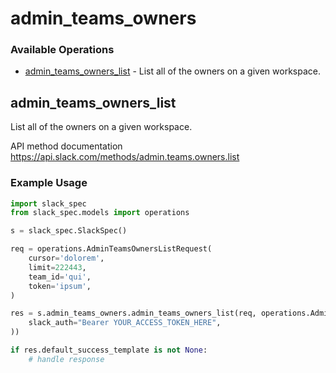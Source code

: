 # admin_teams_owners

### Available Operations

* [admin_teams_owners_list](#admin_teams_owners_list) - List all of the owners on a given workspace.

## admin_teams_owners_list

List all of the owners on a given workspace.

API method documentation
<https://api.slack.com/methods/admin.teams.owners.list>

### Example Usage

```python
import slack_spec
from slack_spec.models import operations

s = slack_spec.SlackSpec()

req = operations.AdminTeamsOwnersListRequest(
    cursor='dolorem',
    limit=222443,
    team_id='qui',
    token='ipsum',
)

res = s.admin_teams_owners.admin_teams_owners_list(req, operations.AdminTeamsOwnersListSecurity(
    slack_auth="Bearer YOUR_ACCESS_TOKEN_HERE",
))

if res.default_success_template is not None:
    # handle response
```

